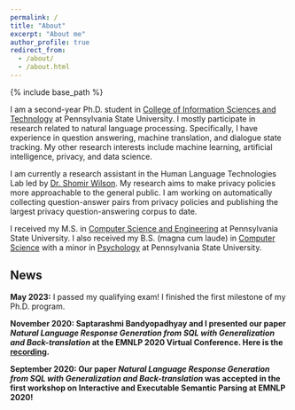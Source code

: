```yaml
---
permalink: /
title: "About"
excerpt: "About me"
author_profile: true
redirect_from: 
  - /about/
  - /about.html
---
```


{% include base_path %}

I am a second-year Ph.D. student in [College of Information Sciences and Technology](https://ist.psu.edu/) at Pennsylvania State University. I mostly participate in research related to natural language processing. Specifically, I have experience in question answering, machine translation, and dialogue state tracking. My other research interests include machine learning, artificial intelligence, privacy, and data science.

I am currently a research assistant in the Human Language Technologies Lab led by [Dr. Shomir Wilson](https://shomir.net/). My research aims to make privacy policies more approachable to the general public. I am working on automatically collecting question-answer pairs from privacy policies and publishing the largest privacy question-answering corpus to date.

I received my M.S. in [Computer Science and Engineering](https://www.eecs.psu.edu/departments/EECS-Departments-Computer-Science-Engineering3.aspx) at Pennsylvania State University. I also received my B.S. (magna cum laude) in [Computer Science](https://www.eecs.psu.edu/students/undergraduate/Computer-Science.aspx) with a minor in [Psychology](https://psych.la.psu.edu/undergraduate/degrees-and-requirements/minor/) at Pennsylvania State University.

## News

<b>May 2023:</b> I passed my qualifying exam! I finished the first milestone of my Ph.D. program.

<b>November 2020:<b> Saptarashmi Bandyopadhyay and I presented our paper *Natural Language Response Generation from SQL with Generalization and Back-translation* at the EMNLP 2020 Virtual Conference. Here is the [recording](https://slideslive.com/38939458/generalization-and-backtranslation-in-response-generation-from-sql).

<b>September 2020:<b> Our paper *Natural Language Response Generation from SQL with Generalization and Back-translation* was accepted in the first workshop on Interactive and Executable Semantic Parsing at **EMNLP** 2020!
